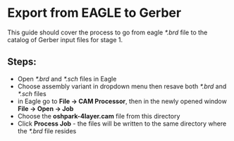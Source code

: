 # Export from EAGLE to Gerber

This guide should cover the process to go from eagle _*.brd_ file to the catalog of Gerber input files for stage 1.

## Steps:
* Open _*.brd_ and _*.sch_ files in Eagle
* Choose assembly variant in dropdown menu then resave both _*.brd_ and _*.sch_ files
* in Eagle go to **File -> CAM Processor**, then in the newly opened window **File -> Open -> Job**
* Choose the **oshpark-4layer.cam** file from this directory
* Click **Process Job** - the files will be written to the same directory where the _*.brd_ file resides
